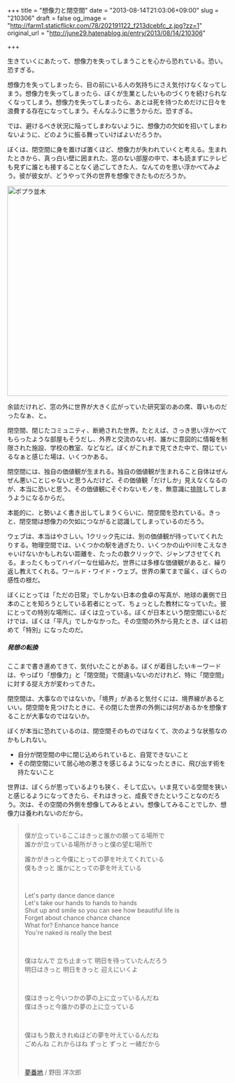 +++
title = "想像力と閉空間"
date = "2013-08-14T21:03:06+09:00"
slug = "210306"
draft = false
og_image = "http://farm1.staticflickr.com/78/202191122_f213dcebfc_z.jpg?zz=1"
original_url = "http://june29.hatenablog.jp/entry/2013/08/14/210306"

+++

<p>生きていくにあたって、想像力を失ってしまうことを心から恐れている。恐い。恐すぎる。</p>
<p>想像力を失ってしまったら、目の前にいる人の気持ちにさえ気付けなくなってしまう。想像力を失ってしまったら、ぼくが生業としたいものづくりを続けられなくなってしまう。想像力を失ってしまったら、あとは死を待つためだけに日々を浪費する存在になってしまう。そんなふうに思うからだ。恐すぎる。</p>
<p>では、避けるべき状況に陥ってしまわないように、想像力の欠如を招いてしまわないように、どのように振る舞っていけばよいだろうか。</p>
<p>ぼくは、閉空間に身を置けば置くほど、想像力が失われていくと考える。生まれたときから、真っ白い壁に囲まれた、窓のない部屋の中で、本も読まずにテレビも見ずに誰とも接することなく過ごしてきた人、なんてのを思い浮かべてみよう。彼が彼女が、どうやって外の世界を想像できたものだろうか。</p>
<p><a href="http://www.flickr.com/photos/june29/202191122/" title="ポプラ並木 by june29, on Flickr"><img src="http://farm1.staticflickr.com/78/202191122_f213dcebfc_z.jpg?zz=1" width="640" height="480" alt="ポプラ並木"></a></p>
<p>余談だけれど、窓の外に世界が大きく広がっていた研究室のあの席、尊いものだったなぁ、と。</p>
<p>閉空間、閉じたコミュニティ、断絶された世界。たとえば、さっき思い浮かべてもらったような部屋もそうだし、外界と交流のない村、誰かに意図的に情報を制限された施設、学校の教室、などなど。ぼくがこれまで見てきた中で、閉じているなぁと感じた場は、いくつかある。</p>
<p>閉空間には、独自の価値観が生まれる。独自の価値観が生まれること自体はぜんぜん悪いことじゃないと思うんだけど、その価値観「だけしか」見えなくなるのが、本当に恐いと思う。その価値観にそぐわないモノを、無意識に<a class="keyword" href="http://d.hatena.ne.jp/keyword/%C7%D3%BD%FC">排除</a>してしまうようになるからだ。</p>
<p>本能的に、と勢いよく書き出してしまうくらいに、閉空間を恐れている。きっと、閉空間は想像力の欠如につながると認識してしまっているのだろう。</p>
<p>ウェブは、本当はやさしい。1クリック先には、別の価値観が待っていてくれたりする。物理空間では、いくつかの駅を過ぎたり、いくつかの山や川をこえなきゃいけないかもしれない距離を、たったの数クリックで、ジャンプさせてくれる。まったくもってハイパーな仕組みだ。世界には多様な価値観があると、繰り返し教えてくれる。ワールド・ワイド・ウェブ。世界の果てまで届く、ぼくらの感性の根だ。</p>
<p>ぼくにとっては「ただの日常」でしかない日本の食卓の写真が、地球の裏側で日本のことを知ろうとしている若者にとって、ちょっとした教材になっていた。彼にとっての特別な場所に、ぼくは立っている。ぼくが日本という閉空間にいるだけでは、ぼくは「平凡」でしかなかった。その空間の外から見たとき、ぼくは初めて「特別」になったのだ。</p>

<div class="section">
    <h5>発想の転換</h5>
    <p>ここまで書き進めてきて、気付いたことがある。ぼくが着目したいキーワードは、やっぱり「想像力」と「閉空間」で間違いないのだけれど、特に「閉空間」に対する捉え方が変わってきた。</p>
<p>閉空間は、大事なのではないか。「境界」があると気付くには、境界線があるといい。閉空間を見つけたときに、その閉じた世界の外側には何があるかを想像することが大事なのではないか。</p>
<p>ぼくが本当に恐れているのは、閉空間そのものではなくて、次のような状態なのかもしれない。</p>

<ul>
<li>自分が閉空間の中に閉じ込められていると、自覚できないこと</li>
<li>その閉空間にいて居心地の悪さを感じるようになったときに、飛び出す術を持たないこと</li>
</ul>
<p>世界は、ぼくらが思っているよりも狭く、そして広い。いま見ている空間を狭いと感じるようになってきたら、それはきっと、成長できたということなのだろう。次は、その空間の外側を想像してみるとよい。想像してみることでしか、想像力は養われないのだから。</p>
<p></p>
<blockquote>
<br>
僕が立っているここはきっと誰かの願ってる場所で<br>
誰かが立っている場所がきっと僕の望む場所で<br>
<p>誰かがきっと今僕にとっての夢を叶えてくれている<br>
僕もきっと 誰かにとっての夢を叶えている</p>
<br>
<p>Let's party dance dance dance<br>
Let's take our hands to hands to hands<br>
Shut up and smile so you can see how beautiful life is<br>
Forget about chance chance chance<br>
What for? Enhance hance hance<br>
You're naked is really the best</p>
<br>
<p>僕はなんで 立ち止まって 明日を待っていたんだろう<br>
明日はきっと 明日をきっと 迎えにいくよ</p>
<br>
<p>僕はきっと今いつかの夢の上に立っているんだね<br>
僕はきっと今誰かの夢の上に立っている</p>
<br>
<p>僕はもう数えきれぬほどの夢を叶えているんだね<br>
ごめんね これからはね ずっと ずっと 一緒だから</p>
<br>
<p><a class="keyword" href="http://d.hatena.ne.jp/keyword/%CC%B4%C8%D6%C3%CF">夢番地</a> / 野田 洋次郎<br>
</p>
</blockquote>

</div>